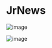 # JrNews

![image](https://user-images.githubusercontent.com/59670578/161360537-b0981e1d-8dc5-4fa3-b827-1448c3a612d3.png)

![image](https://user-images.githubusercontent.com/59670578/161360566-189bafba-37eb-4816-bb6a-837ac520a101.png)
